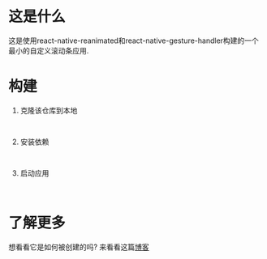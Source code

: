 # 这是什么

这是使用react-native-reanimated和react-native-gesture-handler构建的一个最小的自定义滚动条应用. 

# 构建

1. 克隆该仓库到本地

```cmd



```

2. 安装依赖

```cmd



```

3. 启动应用

```cmd



```

# 了解更多

想看看它是如何被创建的吗? 来看看这篇[博客](*)